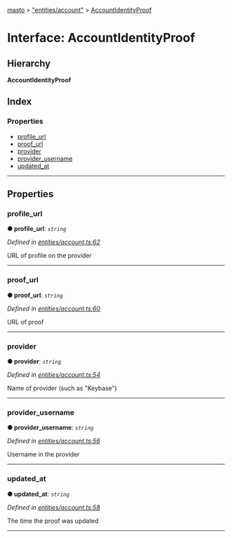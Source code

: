 [masto](../README.md) > ["entities/account"](../modules/_entities_account_.md) > [AccountIdentityProof](../interfaces/_entities_account_.accountidentityproof.md)

# Interface: AccountIdentityProof

## Hierarchy

**AccountIdentityProof**

## Index

### Properties

* [profile_url](_entities_account_.accountidentityproof.md#profile_url)
* [proof_url](_entities_account_.accountidentityproof.md#proof_url)
* [provider](_entities_account_.accountidentityproof.md#provider)
* [provider_username](_entities_account_.accountidentityproof.md#provider_username)
* [updated_at](_entities_account_.accountidentityproof.md#updated_at)

---

## Properties

<a id="profile_url"></a>

###  profile_url

**● profile_url**: *`string`*

*Defined in [entities/account.ts:62](https://github.com/neet/masto.js/blob/368b200/src/entities/account.ts#L62)*

URL of profile on the provider

___
<a id="proof_url"></a>

###  proof_url

**● proof_url**: *`string`*

*Defined in [entities/account.ts:60](https://github.com/neet/masto.js/blob/368b200/src/entities/account.ts#L60)*

URL of proof

___
<a id="provider"></a>

###  provider

**● provider**: *`string`*

*Defined in [entities/account.ts:54](https://github.com/neet/masto.js/blob/368b200/src/entities/account.ts#L54)*

Name of provider (such as "Keybase")

___
<a id="provider_username"></a>

###  provider_username

**● provider_username**: *`string`*

*Defined in [entities/account.ts:56](https://github.com/neet/masto.js/blob/368b200/src/entities/account.ts#L56)*

Username in the provider

___
<a id="updated_at"></a>

###  updated_at

**● updated_at**: *`string`*

*Defined in [entities/account.ts:58](https://github.com/neet/masto.js/blob/368b200/src/entities/account.ts#L58)*

The time the proof was updated

___


